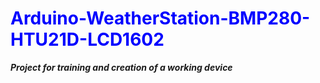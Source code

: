 <h1 style="color:#0000FF;">Arduino-WeatherStation-BMP280-HTU21D-LCD1602</h1>
<b><em>Project for training and creation of a working device</em></b>
